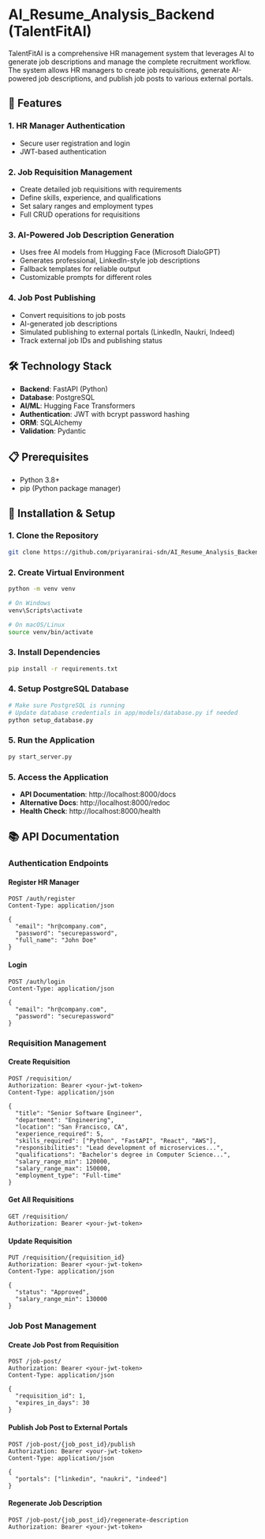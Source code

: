 # AI_Resume_Analysis_Backend (TalentFitAI)

TalentFitAI is a comprehensive HR management system that leverages AI to generate job descriptions and manage the complete recruitment workflow. The system allows HR managers to create job requisitions, generate AI-powered job descriptions, and publish job posts to various external portals.

## 🚀 Features

### 1. **HR Manager Authentication**
- Secure user registration and login
- JWT-based authentication

### 2. **Job Requisition Management**
- Create detailed job requisitions with requirements
- Define skills, experience, and qualifications
- Set salary ranges and employment types
- Full CRUD operations for requisitions

### 3. **AI-Powered Job Description Generation**
- Uses free AI models from Hugging Face (Microsoft DialoGPT)
- Generates professional, LinkedIn-style job descriptions
- Fallback templates for reliable output
- Customizable prompts for different roles

### 4. **Job Post Publishing**
- Convert requisitions to job posts
- AI-generated job descriptions
- Simulated publishing to external portals (LinkedIn, Naukri, Indeed)
- Track external job IDs and publishing status

## 🛠️ Technology Stack

- **Backend**: FastAPI (Python)
- **Database**: PostgreSQL
- **AI/ML**: Hugging Face Transformers
- **Authentication**: JWT with bcrypt password hashing
- **ORM**: SQLAlchemy
- **Validation**: Pydantic

## 📋 Prerequisites

- Python 3.8+
- pip (Python package manager)

## 🚀 Installation & Setup

### 1. Clone the Repository
```bash
git clone https://github.com/priyaranirai-sdn/AI_Resume_Analysis_Backend.git
```

### 2. Create Virtual Environment
```bash
python -m venv venv

# On Windows
venv\Scripts\activate

# On macOS/Linux
source venv/bin/activate
```

### 3. Install Dependencies
```bash
pip install -r requirements.txt
```

### 4. Setup PostgreSQL Database
```bash
# Make sure PostgreSQL is running
# Update database credentials in app/models/database.py if needed
python setup_database.py
```

### 5. Run the Application
```bash
py start_server.py
```

### 5. Access the Application
- **API Documentation**: http://localhost:8000/docs
- **Alternative Docs**: http://localhost:8000/redoc
- **Health Check**: http://localhost:8000/health

## 📚 API Documentation

### Authentication Endpoints

#### Register HR Manager
```http
POST /auth/register
Content-Type: application/json

{
  "email": "hr@company.com",
  "password": "securepassword",
  "full_name": "John Doe"
}
```

#### Login
```http
POST /auth/login
Content-Type: application/json

{
  "email": "hr@company.com",
  "password": "securepassword"
}
```

### Requisition Management

#### Create Requisition
```http
POST /requisition/
Authorization: Bearer <your-jwt-token>
Content-Type: application/json

{
  "title": "Senior Software Engineer",
  "department": "Engineering",
  "location": "San Francisco, CA",
  "experience_required": 5,
  "skills_required": ["Python", "FastAPI", "React", "AWS"],
  "responsibilities": "Lead development of microservices...",
  "qualifications": "Bachelor's degree in Computer Science...",
  "salary_range_min": 120000,
  "salary_range_max": 150000,
  "employment_type": "Full-time"
}
```

#### Get All Requisitions
```http
GET /requisition/
Authorization: Bearer <your-jwt-token>
```

#### Update Requisition
```http
PUT /requisition/{requisition_id}
Authorization: Bearer <your-jwt-token>
Content-Type: application/json

{
  "status": "Approved",
  "salary_range_min": 130000
}
```

### Job Post Management

#### Create Job Post from Requisition
```http
POST /job-post/
Authorization: Bearer <your-jwt-token>
Content-Type: application/json

{
  "requisition_id": 1,
  "expires_in_days": 30
}
```

#### Publish Job Post to External Portals
```http
POST /job-post/{job_post_id}/publish
Authorization: Bearer <your-jwt-token>
Content-Type: application/json

{
  "portals": ["linkedin", "naukri", "indeed"]
}
```

#### Regenerate Job Description
```http
POST /job-post/{job_post_id}/regenerate-description
Authorization: Bearer <your-jwt-token>
```